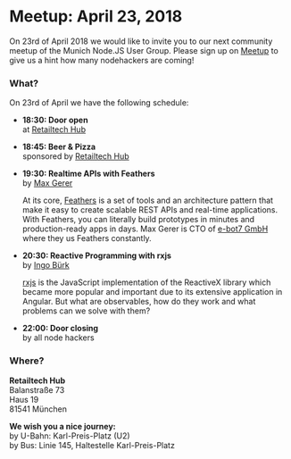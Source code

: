 # Meetup: April 23, 2018

On 23rd of April 2018 we would like to invite you to our next community meetup of the Munich Node.JS User Group. 
Please sign up on [Meetup](https://www.meetup.com/Munich-Node-js-User-Group/events/249663471/) to give us a hint how many nodehackers are coming!

### What?

On 23rd of April we have the following schedule:

*   **18:30: Door open**  
    at [Retailtech Hub](http://www.retailtechhub.com/)
    
*   **18:45: Beer & Pizza**  
    sponsored by [Retailtech Hub](http://www.retailtechhub.com/)
    

*   **19:30: Realtime APIs with Feathers**  
    by [Max Gerer](/speakers.html#maxg)
 
    At its core, [Feathers](https://feathersjs.com/) is a set of tools and an
    architecture pattern that make it easy to create scalable REST APIs and
    real-time applications. With Feathers, you can literally build prototypes in
    minutes and production-ready apps in days. Max Gerer is CTO of [e-bot7 GmbH](https://e-bot7.de)
    where they us Feathers constantly.

*   **20:30: Reactive Programming with rxjs**  
    by [Ingo Bürk](/speakers.html#ingob)
  
    [rxjs](http://reactivex.io/rxjs/) is the JavaScript implementation of the
    ReactiveX library which became more popular and important due to its extensive
    application in Angular. But what are observables, how do they work and what
    problems can we solve with them?
  
*   **22:00: Door closing**  
    by all node hackers
  
### Where?

**Retailtech Hub**  
Balanstraße 73  
Haus 19  
81541 München  

**We wish you a nice journey:**  
by U-Bahn: Karl-Preis-Platz (U2)  
by Bus: Linie 145, Haltestelle Karl-Preis-Platz  

